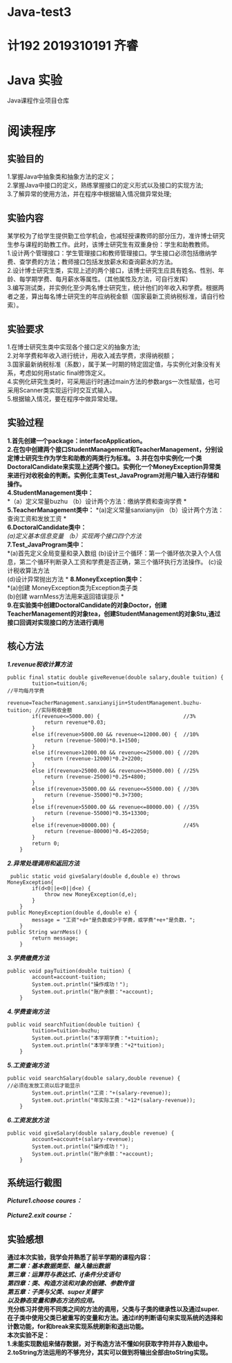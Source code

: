 # Java-test3
# 计192 2019310191 齐睿
# Java 实验
Java课程作业项目仓库
# 阅读程序
## 实验目的
1.掌握Java中抽象类和抽象方法的定义；   
2.掌握Java中接口的定义，熟练掌握接口的定义形式以及接口的实现方法;  
3.了解异常的使用方法，并在程序中根据输入情况做异常处理;    
## 实验内容
某学校为了给学生提供勤工俭学机会，也减轻授课教师的部分压力，准许博士研究生参与课程的助教工作。此时，该博士研究生有双重身份：学生和助教教师。  
1.设计两个管理接口：学生管理接口和教师管理接口。学生接口必须包括缴纳学费、查学费的方法；教师接口包括发放薪水和查询薪水的方法。  
2.设计博士研究生类，实现上述的两个接口，该博士研究生应具有姓名、性别、年龄、每学期学费、每月薪水等属性。（其他属性及方法，可自行发挥）  
3.编写测试类，并实例化至少两名博士研究生，统计他们的年收入和学费。根据两者之差，算出每名博士研究生的年应纳税金额（国家最新工资纳税标准，请自行检索）。  
## 实验要求
1.在博士研究生类中实现各个接口定义的抽象方法;  
2.对年学费和年收入进行统计，用收入减去学费，求得纳税额；  
3.国家最新纳税标准（系数），属于某一时期的特定固定值，与实例化对象没有关系，考虑如何用static  final修饰定义。  
4.实例化研究生类时，可采用运行时通过main方法的参数args一次性赋值，也可采用Scanner类实现运行时交互式输入。  
5.根据输入情况，要在程序中做异常处理。   
## 实验过程
**1.首先创建一个package：interfaceApplication。  
2.在包中创建两个接口StudentManagement和TeacherManagement，分别设定博士研究生作为学生和助教的两类行为标准。 
3.并在包中实例化一个类DoctoralCandidate来实现上述两个接口。实例化一个MoneyException异常类来进行对收税金的判断。实例化主类Test_JavaProgram对用户输入进行存储和操作。  
4.StudentManagement类中：**  
*（a）定义常量buzhu
（b）设计两个方法：缴纳学费和查询学费  *
**5.TeacherManagement类中：** 
*(a)定义常量sanxianyijin
（b）设计两个方法：查询工资和发放工资  *  
**6.DoctoralCandidate类中：**  
*(a)定义基本信息变量
（b）实现两个接口四个方法*    
**7.Test_JavaProgram类中：**  
*(a)首先定义全局变量和录入数组
(b)设计三个循环：第一个循环依次录入个人信息，第二个循环判断录入工资和学费是否正确，第三个循环执行方法操作。
(c)设计税收算法方法  
(d)设计异常抛出方法  *
**8.MoneyException类中：**  
*(a)创建 MoneyException类为Exception类子类  
(b)创建 warnMess方法用来返回错误提示  *  
**9.在实验类中创建DoctoralCandidate的对象Doctor，创建TeacherManagement的对象tea，创建StudentManagement的对象Stu,通过接口回调对实现接口的方法进行调用**
## 核心方法  
***1.revenue税收计算方法***
```
public final static double giveRevenue(double salary,double tuition) {
		tuition=tuition/6;                                                             //平均每月学费
		revenue=TeacherManagement.sanxianyijin+StudentManagement.buzhu-tuition; //实际税收金额
		if(revenue<=5000.00) {                           //3%
			return revenue*0.03;
		}
		else if(revenue>5000.00 && revenue<=12000.00) {  //10%
			return (revenue-5000)*0.1+1500;
		}
		else if(revenue>12000.00 && revenue<=25000.00) { //20%
			return (revenue-12000)*0.2+2200;
		}
		else if(revenue>25000.00 && revenue<=35000.00) { //25%
			return (revenue-25000)*0.25+4800;
		}
		else if(revenue>35000.00 && revenue<=55000.00) { //30%
			return (revenue-35000)*0.3+7300;
		}
		else if(revenue>55000.00 && revenue<=80000.00) { //35%
			return (revenue-55000)*0.35+13300;
		}
		else if(revenue>80000.00) {                      //45%
			return (revenue-80000)*0.45+22050;
		}
		return 0;
	}
``` 
***2.异常处理调用和返回方法***
```
 public static void giveSalary(double d,double e) throws MoneyException{
		if(d<0||e<0||d<e) {
			throw new MoneyException(d,e);
		}
	}
public MoneyException(double d,double e) {
		message = "工资"+d+"是负数或少于学费，或学费"+e+"是负数，";
	}
public String warnMess() {
		return message;
	}
``` 
***3.学费缴费方法***
```
public void payTuition(double tuition) {
		account=account-tuition;
		System.out.println("操作成功！");
		System.out.println("账户余额："+account);
	}
``` 
***4.学费查询方法***  
```
public void searchTuition(double tuition) {
		tuition=tuition-buzhu;
		System.out.println("本学期学费："+tuition);
		System.out.println("本学年学费："+2*tuition);
	}
``` 
***5.工资查询方法***
```
public void searchSalary(double salary,double revenue) {                       //必须在发放工资以后才能显示
		System.out.println("工资："+(salary-revenue));
		System.out.println("年实际工资："+12*(salary-revenue));
	}
``` 
***6.工资发放方法***
```
public void giveSalary(double salary,double revenue) {
		account=account+(salary-revenue);
		System.out.println("操作成功！");
		System.out.println("账户余额："+account);
	}
```
## 系统运行截图  
***Picture1.choose coures：***
   
  
  
***Picture2.exit course：***
  
## 实验感想  
**通过本次实验，我学会并熟悉了前半学期的课程内容：  
*第二章：基本数据类型、输入输出数据  
第三章：运算符与表达式、if条件分支语句  
第四章：类、构造方法和对象的创建、参数传值  
第五章：子类与父类、super关键字  
以及静态变量和静态方法的应用。*  
充分练习并使用不同类之间的方法的调用，父类与子类的继承性以及通过super.在子类中使用父类已被重写的变量和方法。通过if的判断语句来实现系统的选择和计数功能，for和break来实现系统刷新和退出功能。  
本次实验不足：  
1.未能实现数组来储存数据，对于构造方法不懂如何获取字符并存入数组中。  
2.toString方法运用的不够充分，其实可以做到将输出全部由toString实现。**
